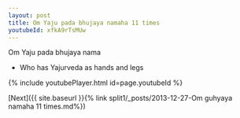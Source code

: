 ```yaml
---
layout: post
title: Om Yaju pada bhujaya namaha 11 times
youtubeId: xfkA9rTsMUw
---
```

 
 
Om Yaju pada bhujaya nama 
 
 -  Who has Yajurveda as hands and legs 
 
  
 
  
 
 
 
 
 
 


{% include youtubePlayer.html id=page.youtubeId %}
 
[Next]({{ site.baseurl }}{% link  split1/_posts/2013-12-27-Om guhyaya namaha 11 times.md%})
 
